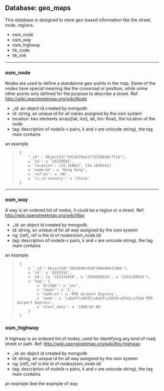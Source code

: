 ## Database: geo_maps
This database is designed to store geo-based information like the street, node, regions.

- osm_node
- osm_way
- osm_highway
- hk_node
- hk_link

***
### osm_node
Nodes are used to define a standalone geo-points in the map. Some of the nodes have special meaning like the crossroad or postbox, while some other points only defined for the purpose to describe a street. 
Ref: http://wiki.openstreetmap.org/wiki/Node

  * _id: an object id created by mongodb
  * id: string, an unique id for all ndoes assigned by the osm system
  * location: two elements array([lat, lon], lat, lon: float), the location of the node
  * tag: description of node(k-v pairs, k and v are unicode string), the tag main contains
    

an example
>      {
>          "_id" : ObjectId("59145f9ae177d259648c7fc6"),
>          u 'id': u '24330691',
>          u 'location': [22.350627, 114.1849161]
>          u 'name:en': u 'Hong Kong',
>          u 'ref:en': u 'HK',
>          u 'is_in:country': u 'China'
>      }

***
### osm_way
A way is an ordered list of nodes, it could be a region or a street. 
Ref: http://wiki.openstreetmap.org/wiki/Way

  * _id: an object id created by mongodb
  * id: string, an unique id for all way assigned by the osm system
  * ng: [ref], ref is the id of nodes(osm_node.id)
  * tag: description of node(k-v pairs, k and v are unicode string), the tag main contains

an example
>      {
>          u '_id': ObjectId('5929848c038f304e04bf2466'),
>          u 'id': u '4181592',
>          u 'nd': [u '253333910', u '3304026514', u '2291194554'],
>          u 'tag': {
>		       u 'bridge': u 'yes',
>		       u 'layer': u '1',
>		       u 'name:en': u 'MTR Airport Express',
>		       u 'name': u '\u6e2f\u9435\u6a5f\u5834\u5feb\u7dab MTR Airport Express',
>		       u 'start_date': u '1998-07-06'
>	       }
>      }

### osm_highway
A highway is an ordered list of nodes, used for identifying any kind of road, street or path. 
Ref: http://wiki.openstreetmap.org/wiki/Key:highway

  * _id: an object id created by mongodb
  * id: string, an unique id for all way assigned by the osm system
  * ng: [ref], ref is the id of nodes(osm_node.id)
  * tag: description of node(k-v pairs, k and v are unicode string), the tag main contains

an example
See the example of way